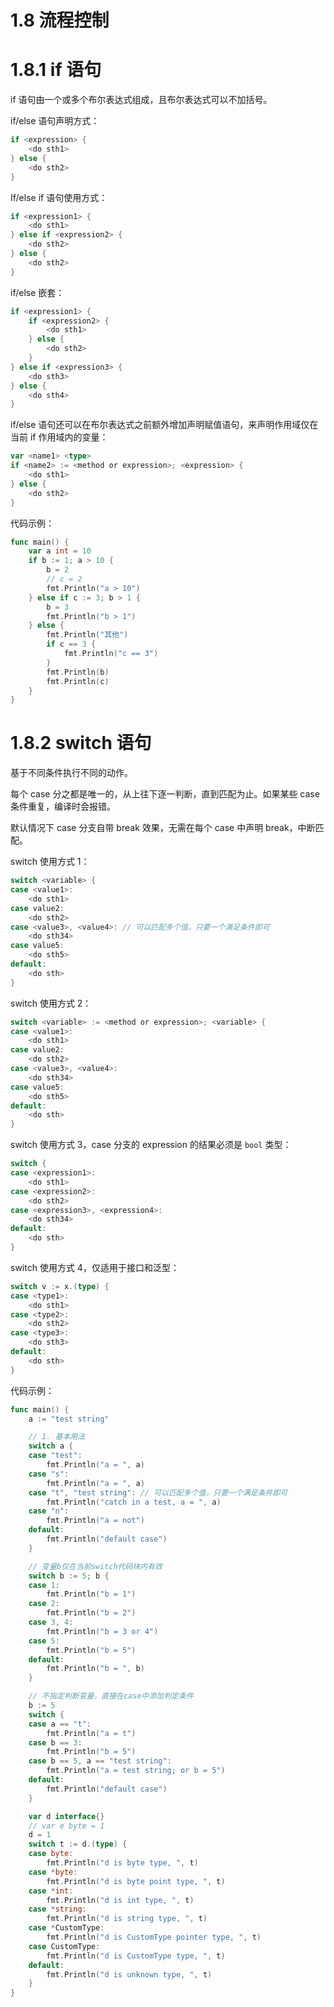 # 1.8 流程控制

# 1.8.1 if 语句

if 语句由一个或多个布尔表达式组成，且布尔表达式可以不加括号。

if/else 语句声明方式：

```go
if <expression> {
    <do sth1>
} else {
    <do sth2>
}
```

If/else if 语句使用方式：

```go
if <expression1> {
    <do sth1>
} else if <expression2> {
    <do sth2>
} else {
    <do sth2>
}
```

if/else 嵌套：

```go
if <expression1> {
    if <expression2> {
        <do sth1>
    } else {
        <do sth2>
    }
} else if <expression3> {
    <do sth3>
} else {
    <do sth4>
}
```

if/else 语句还可以在布尔表达式之前额外增加声明赋值语句，来声明作用域仅在当前 if 作用域内的变量：

```go
var <name1> <type>
if <name2> := <method or expression>; <expression> {
    <do sth1>
} else {
    <do sth2>
}
```

代码示例：

```go
func main() {
    var a int = 10
    if b := 1; a > 10 {
        b = 2
        // c = 2
        fmt.Println("a > 10")
    } else if c := 3; b > 1 {
        b = 3
        fmt.Println("b > 1")
    } else {
        fmt.Println("其他")
        if c == 3 {
            fmt.Println("c == 3")
        }
        fmt.Println(b)
        fmt.Println(c)
    }
}
```

# 1.8.2 switch 语句

基于不同条件执行不同的动作。

每个 case 分之都是唯一的，从上往下逐一判断，直到匹配为止。如果某些 case 条件重复，编译时会报错。

默认情况下 case 分支自带 break 效果，无需在每个 case 中声明 break，中断匹配。

switch 使用方式 1：

```go
switch <variable> {
case <value1>:
    <do sth1>
case value2:
    <do sth2>
case <value3>, <value4>: // 可以匹配多个值，只要一个满足条件即可
    <do sth34>
case value5:
    <do sth5>
default:
    <do sth>
}
```

switch 使用方式 2：

```go
switch <variable> := <method or expression>; <variable> {
case <value1>:
    <do sth1>
case value2:
    <do sth2>
case <value3>, <value4>:
    <do sth34>
case value5:
    <do sth5>
default:
    <do sth>
}
```

switch 使用方式 3，case 分支的 expression 的结果必须是 `bool` 类型：

```go
switch {
case <expression1>:
    <do sth1>
case <expression2>:
    <do sth2>
case <expression3>, <expression4>:
    <do sth34>
default:
    <do sth>
}
```

switch 使用方式 4，仅适用于接口和泛型：

```go
switch v := x.(type) {
case <type1>:
    <do sth1>
case <type2>:
    <do sth2>
case <type3>:
    <do sth3>
default:
    <do sth>
}
```

代码示例：

```go
func main() {
    a := "test string"

    // 1. 基本用法
    switch a {
    case "test":
        fmt.Println("a = ", a)
    case "s":
        fmt.Println("a = ", a)
    case "t", "test string": // 可以匹配多个值，只要一个满足条件即可
        fmt.Println("catch in a test, a = ", a)
    case "n":
        fmt.Println("a = not")
    default:
        fmt.Println("default case")
    }

    // 变量b仅在当前switch代码块内有效
    switch b := 5; b {
    case 1:
        fmt.Println("b = 1")
    case 2:
        fmt.Println("b = 2")
    case 3, 4:
        fmt.Println("b = 3 or 4")
    case 5:
        fmt.Println("b = 5")
    default:
        fmt.Println("b = ", b)
    }

    // 不指定判断变量，直接在case中添加判定条件
    b := 5
    switch {
    case a == "t":
        fmt.Println("a = t")
    case b == 3:
        fmt.Println("b = 5")
    case b == 5, a == "test string":
        fmt.Println("a = test string; or b = 5")
    default:
        fmt.Println("default case")
    }

    var d interface{}
    // var e byte = 1
    d = 1
    switch t := d.(type) {
    case byte:
        fmt.Println("d is byte type, ", t)
    case *byte:
        fmt.Println("d is byte point type, ", t)
    case *int:
        fmt.Println("d is int type, ", t)
    case *string:
        fmt.Println("d is string type, ", t)
    case *CustomType:
        fmt.Println("d is CustomType pointer type, ", t)
    case CustomType:
        fmt.Println("d is CustomType type, ", t)
    default:
        fmt.Println("d is unknown type, ", t)
    }
}
```
